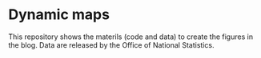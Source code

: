 # Dynamic maps

This repository shows the materils (code and data) to create the figures in the blog. Data are released by the Office of National Statistics.

